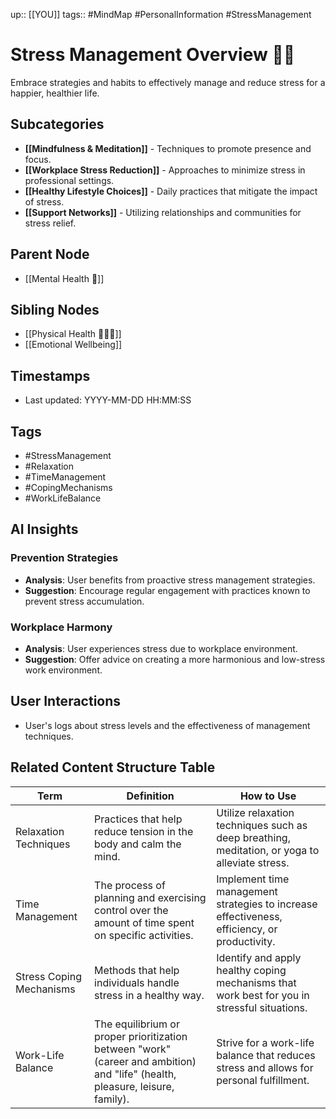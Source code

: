 
up:: [[YOU]]
tags:: #MindMap #PersonalInformation #StressManagement

# Stress Management Overview 💆‍♂️

Embrace strategies and habits to effectively manage and reduce stress for a happier, healthier life.

## Subcategories
- **[[Mindfulness & Meditation]]** - Techniques to promote presence and focus.
- **[[Workplace Stress Reduction]]** - Approaches to minimize stress in professional settings.
- **[[Healthy Lifestyle Choices]]** - Daily practices that mitigate the impact of stress.
- **[[Support Networks]]** - Utilizing relationships and communities for stress relief.

## Parent Node
- [[Mental Health 🧠]]

## Sibling Nodes
- [[Physical Health 🧘🏻‍♂️]]
- [[Emotional Wellbeing]]

## Timestamps
- Last updated: YYYY-MM-DD HH:MM:SS

## Tags
- #StressManagement
- #Relaxation
- #TimeManagement
- #CopingMechanisms
- #WorkLifeBalance

## AI Insights
### Prevention Strategies
- **Analysis**: User benefits from proactive stress management strategies.
- **Suggestion**: Encourage regular engagement with practices known to prevent stress accumulation.

### Workplace Harmony
- **Analysis**: User experiences stress due to workplace environment.
- **Suggestion**: Offer advice on creating a more harmonious and low-stress work environment.

## User Interactions
- User's logs about stress levels and the effectiveness of management techniques.


## Related Content Structure Table
| Term                   | Definition                                                   | How to Use |
|------------------------|-------------------------------------------------------------|-------------|
| Relaxation Techniques  | Practices that help reduce tension in the body and calm the mind.| Utilize relaxation techniques such as deep breathing, meditation, or yoga to alleviate stress. |
| Time Management        | The process of planning and exercising control over the amount of time spent on specific activities.| Implement time management strategies to increase effectiveness, efficiency, or productivity. |
| Stress Coping Mechanisms| Methods that help individuals handle stress in a healthy way.| Identify and apply healthy coping mechanisms that work best for you in stressful situations. |
| Work-Life Balance      | The equilibrium or proper prioritization between "work" (career and ambition) and "life" (health, pleasure, leisure, family).| Strive for a work-life balance that reduces stress and allows for personal fulfillment. |

